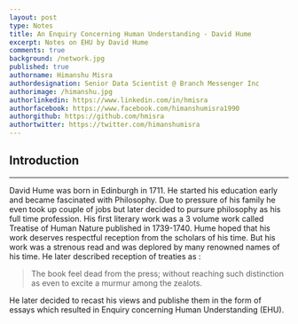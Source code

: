 ```yaml
---
layout: post
type: Notes
title: An Enquiry Concerning Human Understanding - David Hume
excerpt: Notes on EHU by David Hume
comments: true
background: /network.jpg
published: true
authorname: Himanshu Misra
authordesignation: Senior Data Scientist @ Branch Messenger Inc
authorimage: /himanshu.jpg
authorlinkedin: https://www.linkedin.com/in/hmisra
authorfacebook: https://www.facebook.com/himanshumisra1990
authorgithub: https://github.com/hmisra
authortwitter: https://twitter.com/himanshumisra
---
```


## Introduction
_____________________________________
David Hume was born in Edinburgh in 1711. He started his education early and became fascinated with Philosophy. Due to pressure of his family he even took up couple of jobs but later decided to pursure philosophy as his full time profession. His first literary work was a 3 volume work called Treatise of Human Nature published in 1739-1740.
Hume hoped that his work deserves respectful reception from the scholars of his time. But his work was a strenous read and was deplored by many renowned names of his time. He later described reception of treaties as :

> The book feel dead from the press; without reaching such distinction as even to excite a murmur among the zealots.

He later decided to recast his views and publishe them in the form of essays which resulted in Enquiry concerning Human Understanding (EHU).


